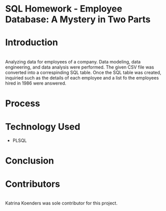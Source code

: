 # SQL Homework - Employee Database: A Mystery in Two Parts   

# Introduction
<br>Analyzing data for employees of a company. Data modeling, data engineering, and data analysis were performed. The given CSV file was converted into a correspinding SQL table. Once the SQL table was created, inquiried such as the details of each employee and a list fo the employees hired in 1986 were answered.

# Process

# Technology Used
* PLSQL

# Conclusion


# Contributors
<br>Katrina Koenders was sole contributor for this project. 
